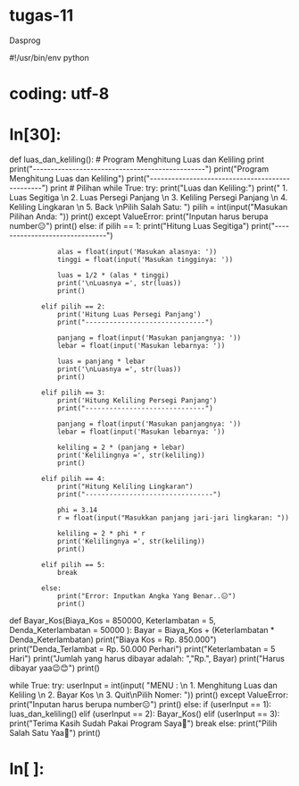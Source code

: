 # tugas-11
Dasprog


#!/usr/bin/env python
# coding: utf-8

# In[30]:


def luas_dan_keliling():
    # Program Menghitung Luas dan Keliling
    print
    print("------------------------------------------------")
    print("Program Menghitung Luas dan Keliling")
    print("------------------------------------------------")
    print
    # Pilihan
    while True:
        try:
            print("Luas dan Keliling:")
            print(" 1. Luas Segitiga \n 2. Luas Persegi Panjang \n 3. Keliling Persegi Panjang \n 4. Keliling Lingkaran \n 5. Back \nPilih Salah Satu: ")
            pilih = int(input("Masukan Pilihan Anda: "))
            print()
        except ValueError:
            print("Inputan harus berupa number😑")
            print()
        else:
            if pilih == 1:
                print("Hitung Luas Segitiga")
                print("-------------------------------")
                
                alas = float(input('Masukan alasnya: '))
                tinggi = float(input('Masukan tingginya: '))

                luas = 1/2 * (alas * tinggi)
                print('\nLuasnya =', str(luas))
                print()

            elif pilih == 2:
                print('Hitung Luas Persegi Panjang')
                print("------------------------------")

                panjang = float(input('Masukan panjangnya: '))
                lebar = float(input('Masukan lebarnya: '))

                luas = panjang * lebar
                print('\nLuasnya =', str(luas))
                print()

            elif pilih == 3:
                print('Hitung Keliling Persegi Panjang')
                print("------------------------------")

                panjang = float(input('Masukan panjangnya: '))
                lebar = float(input('Masukan lebarnya: '))

                keliling = 2 * (panjang + lebar)
                print('Kelilingnya =', str(keliling))
                print()

            elif pilih == 4:
                print("Hitung Keliling Lingkaran")
                print("--------------------------------")

                phi = 3.14
                r = float(input("Masukkan panjang jari-jari lingkaran: "))

                keliling = 2 * phi * r
                print('Kelilingnya =', str(keliling))
                print()
            
            elif pilih == 5:
                break

            else:
                print("Error: Inputkan Angka Yang Benar..😑")
                print()
                
def Bayar_Kos(Biaya_Kos = 850000, Keterlambatan = 5, Denda_Keterlambatan = 50000 ):
    Bayar = Biaya_Kos + (Keterlambatan * Denda_Keterlambatan)
    print("Biaya Kos = Rp. 850.000")
    print("Denda_Terlambat = Rp. 50.000 Perhari")
    print("Keterlambatan = 5 Hari")
    print("Jumlah yang harus dibayar adalah: ","Rp.", Bayar)
    print("Harus dibayar yaa😉😊")
    print()
    
while True:
    try:
        userInput = int(input(
            "MENU : \n 1. Menghitung Luas dan Keliling \n 2. Bayar Kos \n 3. Quit\nPilih Nomer: "))
        print()
    except ValueError:
        print("Inputan harus berupa number😑")
        print()
    else:
        if (userInput == 1):
            luas_dan_keliling()
        elif (userInput == 2):
            Bayar_Kos()
        elif (userInput == 3):
            print("Terima Kasih Sudah Pakai Program Saya🤗")
            break
        else:
            print("Pilih Salah Satu Yaa🤨")
            print()


# In[ ]:



